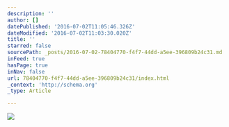 ```yaml
---
description: ''
author: []
datePublished: '2016-07-02T11:05:46.326Z'
dateModified: '2016-07-02T11:03:30.020Z'
title: ''
starred: false
sourcePath: _posts/2016-07-02-78404770-f4f7-44dd-a5ee-396809b24c31.md
inFeed: true
hasPage: true
inNav: false
url: 78404770-f4f7-44dd-a5ee-396809b24c31/index.html
_context: 'http://schema.org'
_type: Article

---
```

![](https://the-grid-user-content.s3-us-west-2.amazonaws.com/8bfce3e5-0748-4362-a3d3-75c685ffc21a.gif)